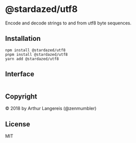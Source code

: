 @stardazed/utf8
===============
Encode and decode strings to and from utf8 byte sequences.

Installation
------------
```
npm install @stardazed/utf8
pnpm install @stardazed/utf8
yarn add @stardazed/utf8
```

Interface
---------
```ts
```

Copyright
---------
© 2018 by Arthur Langereis (@zenmumbler)

License
-------
MIT
